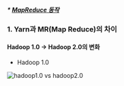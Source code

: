 ##### * [MapReduce 동작](../MapReduce동작원리.md)

### 1. Yarn과 MR(Map Reduce)의 차이

#### Hadoop 1.0 → Hadoop 2.0의 변화
* Hadoop 1.0
    
    

![hadoop1.0 vs hadoop2.0](https://t1.daumcdn.net/cfile/tistory/22704C4853DF17AE1B)

